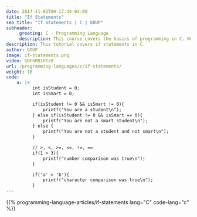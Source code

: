```yaml
---
date: 2017-11-01T00:17:44-04:00
title: "If Statements"
seo_title: "If Statements | C | GOUP"
subheader:
     greeting: C - Programming Language
     description: This course covers the basics of programming in C. Work your way through the videos/articles and I'll teach you everything you need to know to start your programming journey!
description: This tutorial covers if statements in C.
author: GOUP
image: if-statements.png
video: GBFhRR1hTz0
url: /programming-languages/c/if-statements/
weight: 18
code:
    a: |+
          int isStudent = 0;
          int isSmart = 0;

          if(isStudent != 0 && isSmart != 0){
              printf("You are a student\n");
          } else if(isStudent != 0 && isSmart == 0){
              printf("You are not a smart student\n");
          } else {
              printf("You are not a student and not smart\n");
          }

          // >, <, >=, <=, !=, ==
          if(1 > 3){
              printf("number comparison was true\n");
          }

          if('a' > 'b'){
              printf("character comparison was true\n");
          }
---
```


{{% programming-language-articles/if-statements lang="C" code-lang="c" %}}
